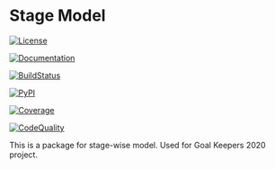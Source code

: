 # Stage Model

[![License](https://img.shields.io/badge/License-BSD%202--Clause-orange.svg)](https://opensource.org/licenses/BSD-2-Clause)

[![Documentation](https://readthedocs.org/projects/stagemodel/badge/?version=latest)](https://stagemodel.readthedocs.io/en/latest/)

[![BuildStatus](https://github.com/ramittal/stagemodel/workflows/build/badge.svg?branch=master)](https://github.com/ramittal/stagemodel/actions?query=workflow%3Abuild)

[![PyPI](https://badge.fury.io/py/stagemodel.svg)](https://badge.fury.io/py/stagemodel)

[![Coverage](https://coveralls.io/repos/github/ramittal/stagemodel/badge.svg?branch=master)](https://coveralls.io/github/ramittal/stagemodel?branch=master)

[![CodeQuality](https://www.codefactor.io/repository/github/ramittal/stagemodel/badge/master)](https://www.codefactor.io/repository/github/ramittal/stagemodel/overview/master)


This is a package for stage-wise model.
Used for Goal Keepers 2020 project.

